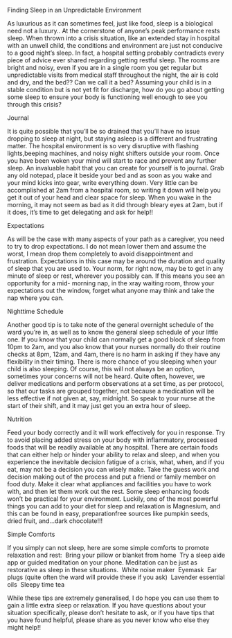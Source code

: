 Finding Sleep in an Unpredictable Environment

As luxurious as it can sometimes feel, just like food, sleep is a biological need not a luxury.. At
the cornerstone of anyone’s peak performance rests sleep. When thrown into a crisis situation,
like an extended stay in hospital with an unwell child, the conditions and environment are just
not conducive to a good night’s sleep. In fact, a hospital setting probably contradicts every piece
of advice ever shared regarding getting restful sleep. The rooms are bright and noisy, even if
you are in a single room you get regular but unpredictable visits from medical staff throughout
the night, the air is cold and dry, and the bed?? Can we call it a bed?
Assuming your child is in a stable condition but is not yet fit for discharge, how do you go about
getting some sleep to ensure your body is functioning well enough to see you through this
crisis?


Journal

It is quite possible that you’ll be so drained that you’ll have no issue dropping to sleep at night,
but staying asleep is a different and frustrating matter. The hospital environment is so very
disruptive with flashing lights,beeping machines, and noisy night shifters outside your room.
Once you have been woken your mind will start to race and prevent any further sleep. An
invaluable habit that you can create for yourself is to journal. Grab any old notepad, place it
beside your bed and as soon as you wake and your mind kicks into gear, write everything down.
Very little can be accomplished at 2am from a hospital room, so writing it down will help you get
it out of your head and clear space for sleep. When you wake in the morning, it may not seem
as bad as it did through bleary eyes at 2am, but if it does, it’s time to get delegating and ask for
help!!


Expectations

As will be the case with many aspects of your path as a caregiver, you need to try to drop
expectations. I do not mean lower them and assume the worst, I mean drop them completely to
avoid disappointment and frustration. Expectations in this case may be around the duration and
quality of sleep that you are used to. Your norm, for right now, may be to get in any minute of
sleep or rest, wherever you possibly can. If this means you see an opportunity for a mid-
morning nap, in the x­ray waiting room, throw your expectations out the window, forget what
anyone may think and take the nap where you can.


Night­time Schedule

Another good tip is to take note of the general overnight schedule of the ward you’re in, as well
as to know the general sleep schedule of your little one. If you know that your child can normally
get a good block of sleep from 10pm to 2am, and you also know that your nurses normally do
their routine checks at 8pm, 12am, and 4am, there is no harm in asking if they have any
flexibility in their timing. There is more chance of you sleeping when your child is also sleeping.
Of course, this will not always be an option, sometimes your concerns will not be heard. Quite
often, however, we deliver medications and perform observations at a set time, as per protocol,
so that our tasks are grouped together, not because a medication will be less effective if not
given at, say, midnight. So speak to your nurse at the start of their shift, and it may just get you
an extra hour of sleep.


Nutrition

Feed your body correctly and it will work effectively for you in response. Try to avoid placing
added stress on your body with inflammatory, processed foods that will be readily available at
any hospital. There are certain foods that can either help or hinder your ability to relax and
sleep, and when you experience the inevitable decision fatigue of a crisis, what, when, and if
you eat, may not be a decision you can wisely make. Take the guess work and decision making
out of the process and put a friend or family member on food duty. Make it clear what
appliances and facilities you have to work with, and then let them work out the rest.
Some sleep enhancing foods won’t be practical for your environment. Luckily, one of the most
powerful things you can add to your diet for sleep and relaxation is Magnesium, and this can be
found in easy, preparation­free sources like pumpkin seeds, dried fruit, and...dark chocolate!!!


Simple Comforts

If you simply can not sleep, here are some simple comforts to promote relaxation and rest: ­ Bring your pillow or blanket from home
­ Try a sleep aide app or guided meditation on your phone. Meditation can be just as restorative as sleep in these situations.
­ White noise maker
­ Eye­mask
­ Ear plugs (quite often the ward will provide these if you ask)
­ Lavender essential oils
­ Sleepy time tea

While these tips are extremely generalised, I do hope you can use them to gain a little extra
sleep or relaxation. If you have questions about your situation specifically, please don’t hesitate
to ask, or if you have tips that you have found helpful, please share as you never know who else
they might help!!
